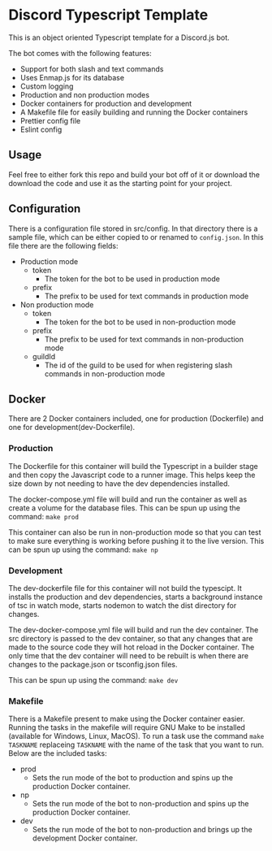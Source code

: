 # Discord Typescript Template

This is an object oriented Typescript template for a Discord.js bot.

The bot comes with the following features:

- Support for both slash and text commands
- Uses Enmap.js for its database
- Custom logging
- Production and non production modes
- Docker containers for production and development
- A Makefile file for easily building and running the Docker containers
- Prettier config file
- Eslint config

## Usage

Feel free to either fork this repo and build your bot off of it or download the download the code and use it as the starting point for your project.

## Configuration

There is a configuration file stored in src/config. In that directory there is a sample file, which can be either copied to or renamed to `config.json`. In this file there are the following fields:

- Production mode
  - token
    - The token for the bot to be used in production mode
  - prefix
    - The prefix to be used for text commands in production mode
- Non production mode
  - token
    - The token for the bot to be used in non-production mode
  - prefix
    - The prefix to be used for text commands in non-production mode
  - guildId
    - The id of the guild to be used for when registering slash commands in non-production mode

## Docker

There are 2 Docker containers included, one for production (Dockerfile) and one for development(dev-Dockerfile).

### Production

The Dockerfile for this container will build the Typescript in a builder stage and then copy the Javascript code to a runner image. This helps keep the size down by not needing to have the dev dependencies installed.

The docker-compose.yml file will build and run the container as well as create a volume for the database files. This can be spun up using the command: `make prod`

This container can also be run in non-production mode so that you can test to make sure everything is working before pushing it to the live version. This can be spun up using the command: `make np`

### Development

The dev-dockerfile file for this container will not build the typescipt. It installs the production and dev dependencies, starts a background instance of tsc in watch mode, starts nodemon to watch the dist directory for changes.

The dev-docker-compose.yml file will build and run the dev container. The src directory is passed to the dev container, so that any changes that are made to the source code they will hot reload in the Docker container. The only time that the dev container will need to be rebuilt is when there are changes to the package.json or tsconfig.json files.

This can be spun up using the command: `make dev`

### Makefile

There is a Makefile present to make using the Docker container easier. Running the tasks in the makefile will require GNU Make to be installed (available for Windows, Linux, MacOS). To run a task use the command `make TASKNAME` replaceing `TASKNAME` with the name of the task that you want to run. Below are the included tasks:

- prod
  - Sets the run mode of the bot to production and spins up the production Docker container.
- np
  - Sets the run mode of the bot to non-production and spins up the production Docker container.
- dev
  - Sets the run mode of the bot to non-production and brings up the development Docker container.
